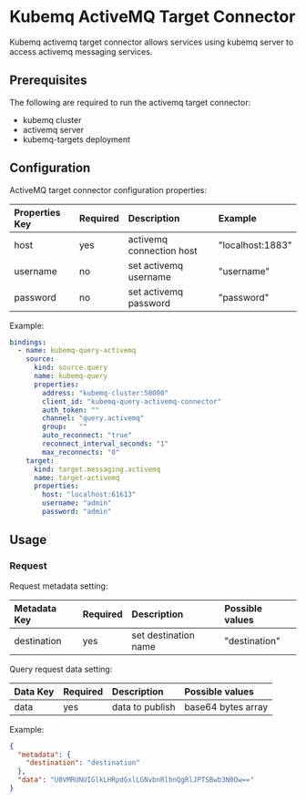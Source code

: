 # Kubemq ActiveMQ Target Connector

Kubemq activemq target connector allows services using kubemq server to access activemq messaging services.

## Prerequisites
The following are required to run the activemq target connector:

- kubemq cluster
- activemq server
- kubemq-targets deployment

## Configuration

ActiveMQ target connector configuration properties:

| Properties Key                  | Required | Description                                 | Example                                                                |
|:--------------------------------|:---------|:--------------------------------------------|:-----------------------------------------------------------------------|
| host                      | yes      | activemq connection host          | "localhost:1883" |
| username                      | no      | set activemq username          | "username" |
| password                      | no      | set activemq password          | "password" |


Example:

```yaml
bindings:
  - name: kubemq-query-activemq
    source:
      kind: source.query
      name: kubemq-query
      properties:
        address: "kubemq-cluster:50000"
        client_id: "kubemq-query-activemq-connector"
        auth_token: ""
        channel: "query.activemq"
        group:   ""
        auto_reconnect: "true"
        reconnect_interval_seconds: "1"
        max_reconnects: "0"
    target:
      kind: target.messaging.activemq
      name: target-activemq
      properties:
        host: "localhost:61613"
        username: "admin"
        password: "admin"
```

## Usage

### Request

Request metadata setting:

| Metadata Key   | Required | Description         | Possible values |
|:---------------|:---------|:--------------------|:----------------|
| destination          | yes      | set destination name | "destination"         |



Query request data setting:

| Data Key | Required | Description  | Possible values    |
|:---------|:---------|:-------------|:-------------------|
| data     | yes      | data to publish | base64 bytes array |

Example:


```json
{
  "metadata": {
    "destination": "destination"
  },
  "data": "U0VMRUNUIGlkLHRpdGxlLGNvbnRlbnQgRlJPTSBwb3N0Ow=="
}
```
